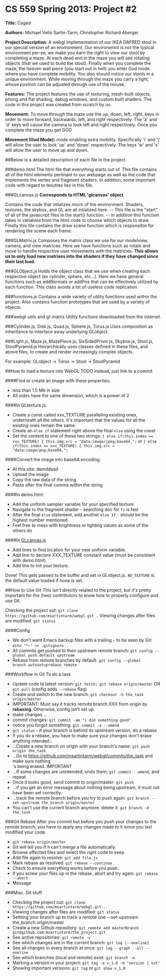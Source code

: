 #  CS 559 Spring 2013: Project #2



**Title:** Caged

**Authors:** Michael Vello Sartin-Tarm, Christopher Richard Aberger

**Project Description:**  A webgl implementation of our IKEA DAFRED stool in 
 our special version of an environment.  Our environemnt is not the 
 typical environment per-se; we make you earn the right to view our
 stool by completing a maze.  At each dead end in the maze you will
 see rotating objects (that we used to build the stool).  Finally
 when you complete the maze, the heaven wall piece (you start out in
 hell) you enter God mode where you have complete mobility.  You
 also should notice our stools in a unique environment.  While 
 moving through the maze you carry a light, whose position can 
 be adjusted through use of the mouse.

**Features:** The project features the use of texturing, mesh-built objects, 
     phong and flat shading, debug windows, and custom built shaders.
         The code in this project was created from scratch by us.

**Movement:**  To move through the maze use the up, down, left, right, keys in
  	                     order to move forward, backwards, left, and right respectively.
			     	                The 'a' and 'd' keys will cause the camera to look left and 
						    	            right respectively.  Once you complete the maze you get GOD 

**Movement (God Mode):**
        mode enabling extra mobility.  Specifically 'i' and 'j' will
	         allow the user to look 'up' and 'down' respectively.  The keys
		               'w' and 's' will allow the user to move up and down.

##Below is a detailed description of each file in the project.

###demo.html
 The html file that everything starts out of.  This file contains all 
of the html elements pertinant to our webpage as well as the code
that implements the vertex and fragment shaders.  In addition, 
some important code with regard to texutres lies in this file.

###GLcanvas.js
**Corresponds to HTML 'glcanvas' object**
 
Contains the code that intializes much of the environment.  Shaders,
	 textures, the skybox, and GL are all intialized here. -- This file 
	 is the "start" of all of the javascript files in the start() function. -- 
	 In addition this function takes in variables from the html code to 
	 choose which objects to draw.  Finally this file contains the 
	 draw scene function which is responsible for rendering the scene
	 each frame.

###GLMatrix.js
Composes the matrix class we use for our modelview, camera, and view
	 matrices.  Here we have functions such as rotate and move to handle
	 respective user movements with the matricies.
	 **This allows us to only load new matrixes into the shaders if they
         have changed since their last load.**

###GLObject.js
Holds the object class that we use when creating each respective 
      object (ex cylinder, sphere, etc...).  Here we have general functions
      such as addNormals or addPos that can be effectively utilized by each 
      function.  This class avoids a lot of useless code replication.

###functions.js
Contains a wide variety of utility functions used within the project.
	 Also contains function prototypes that are used by a variety of objects.

###webgl-utils and gl-matrix
Utility functions downloaded from the internet.

###Cylinder.js, Disk.js,  Quad.js, Sphere.js, Torus.js
Uses composition as inheritance to interface away underlying GLobject.
 
###Light.js, Maze.js, MazePiece.js, SixSidedPrism.js, Skybox.js, Stool.js, StoolPyramid.js
Heirarchically uses classes defined in these files, and above files,
	          to create and render increasingly complex objects.

For example: GLobject -> Torus -> Stool -> StoolPyramid

##How to load a texture into WebGL
TODO instead, just link to a commit

####Find or create an image with these properties:
- less than 1.5 Mb in size 
- All sides have the same dimension, which is a power of 2

####In GLtexture.js:
- Create a const called xxx_TEXTURE paralleling existing ones, underneath all the others. It's important that the values for all the existing ones remain the same.
- Create an `else if` statement right above the final `else` using the const
- Set the content to one of these two strings:
   `} else if(this.index == xxx_TEXTURE) { this.img.src = "data:image/jpeg;base64,";` or
   `} else if(this.index == xxx_TEXTURE) { this.img.src = "data:image/png;base64,";`

####Convert the image into base64 encoding.
- At this site: demddasd
- Upload the image
- Copy the raw data of the string
- Paste after the final comma within the string

####In demo.html:
- Add the uniform sampler variable for your specified texture.
- Navigate to the fragment shader - searching doc for `fs` is fast
- After the final `else` statement, add another `else if` - should be the highest number mentioned
- Feel free to mess with brightness or lighting values as some of the others do

####In [GLcanvas.js](GLcanvas.js)
- Add lines to find location for your new uniform variable.
- Add line to declare XXX_TEXTURE constant value (must be consistent with demo.html).
- Add line to init your texture.

Done! This gets passed to the buffer and set in GLobject.js. `NO_TEXTURE` is the default value loaded if none is set.

##How to Use Git
This isn't directly related to the project, but it's pretty important for the (two) 
  contributors to know how to properly configure and use Git.

Checking the project out: `git clone https://github.com/msartintarm/webgl.git .`
Viewing changes after files are modified: `git status`

####Config
- We don't want Emacs backup files with a trailing `~` to be seen by Git: `echo "*~" >> .gitignore`
- All commits get pushed to their upstream remote branch: `git config --global push.default upstream`
- Rebase from remote branches by default: `git config --global branch.autosetuprebase remote`

###Workflow in Git
To do a task 
- Update code to latest version: `git fetch; git rebase origin/master` OR `git pull` (config adds `--rebase` flag)
- Create and switch to the new branch: `git checkout -b the_task origin/master`
- IMPORTANT: Must say it tracks remote branch XXX from origin by **rebasing**. Otherwise, config isn't set up.
- make changes ...
- commit changes: `git commit -am "i did something good"`
- notice you forgot something: `git commit -a --amend`
- `git status` - if your branch is behind its upstream version, do a rebase
- If you do a rebase, you have to make sure your changes don't erase anything intended.:
- ...Create a new branch on origin with your branch's name: `git push origin the_task`
- ...Go to https://github.com/msartintarm/webgl/commits/the_task and make sure nothing\
's being erased. IMPORTANT
- ...If some changes are unintended, undo them, `git commit --amend`,  and repeat
- Once it looks good, send commit to origin/master: `git push`
- ...if you get an error message about nothing being upstream, it must not have been set correctly.
- ...track the remote branch before you try to push again: `git branch --set-upstream the_branch origin/master`
- You can't use the current branch anymore. delete it: `git branch -d the_task`

###Git Rebase
After you commit but before you push your changes to the remote branch, you have to
 apply any changes made to it since you last modified your code.
- `git rebase origin/master`
- Git will tell you if it can't merge a file automatically.
- Browse affected files and select the right code to keep
- Add file again to resolve: `git add file.js`
- Mark rebase as resolved: `git rebase --continue`
- Check to ensure everything works before you push.
- If you screw your files up in the rebase, abort and try again: `git rebase --abort`
- Message

###Misc. Git stuff
- Checking the project out: `git clone https://github.com/msartintarm/webgl.git .`
- Viewing changes after files are modified: `git status`
- Settting your branch up to track a remote one --set-upstream the_branch origin/master
- Create a new Github repository: `git remote add masterBranch git@github.com:msartintarm/the_project.git`
- See active repositories: `git remote -v`
- See which changes are in the current branch: `git log [--oneline]` 
- See all changes in every branch at once: `git log --graph --all --oneline`
- See which branches (local and remote) exist: `git branch -a`
- Marking a version in your project: `git tag -a v_1.0 -m "version 1 out"`
- Showing important versions: `git tag` or `git show v_1.0`
